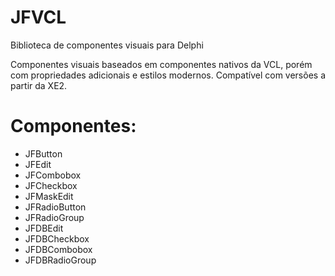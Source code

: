 # JFVCL
Biblioteca de componentes visuais para Delphi

Componentes visuais baseados em componentes nativos da VCL, porém com propriedades adicionais e estilos modernos.
Compatível com versões a partir da XE2.

# Componentes:
- JFButton
- JFEdit
- JFCombobox
- JFCheckbox
- JFMaskEdit
- JFRadioButton
- JFRadioGroup
- JFDBEdit
- JFDBCheckbox
- JFDBCombobox
- JFDBRadioGroup
  

